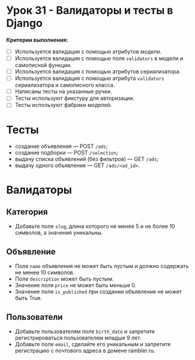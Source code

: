 # Урок 31 - Валидаторы и тесты в Django

**Критерии выполнения:**

- [ ]  Используется валидация с помощью атрибутов модели.
- [ ]  Используется валидация с помощью поля `validators` в модели и самописной функции.
- [ ]  Используется валидация с помощью атрибутов сериализатора.
- [ ]  Используется валидация с помощью атрибута `validators` сериализатора и самописного класса.
- [ ]  Написаны тесты на указанные ручки.
- [ ]  Тесты используют фикстуру для авторизации.
- [ ]  Тесты используют фабрики моделей.

# Тесты

- создание объявления — POST `/ads`;
- создание подборки — POST `/selection`;
- выдачу списка объявлений (без фильтров) — GET `/ads`;
- выдачу одного объявления — GET `/ads/<ad_id>`.

# Валидаторы

## Категория

- Добавьте поле `slug`, длина которого не менее 5 и не более 10 символов, а значения уникальны.

## Объявление

- Поле `name` объявления не может быть пустым и должно содержать не менее 10 символов.
- Поле `description` может быть пустым.
- Значение поля `price` не может быть меньше 0.
- Значение поля `is_published` при создании объявления не может быть True.

## Пользователи

- Добавьте пользователям поле `birth_date` и запретите регистрироваться пользователям младше 9 лет.
- Добавьте поле `email`, сделайте его уникальным и запретите регистрацию с почтового адреса в домене rambler.ru.